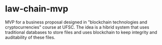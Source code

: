 # law-chain-mvp
MVP for a business proposal designed in "blockchain technologies and cryptocurrencies" course at UFSC. The idea is a hibrid system that uses traditional databases to store files and uses blockchain to keep integrity and auditability of these files.
